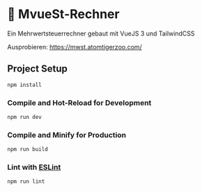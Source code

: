# 💸 MvueSt-Rechner

Ein Mehrwertsteuerrechner gebaut mit VueJS 3 und TailwindCSS

Ausprobieren: https://mwst.atomtigerzoo.com/

## Project Setup

```sh
npm install
```

### Compile and Hot-Reload for Development

```sh
npm run dev
```

### Compile and Minify for Production

```sh
npm run build
```

### Lint with [ESLint](https://eslint.org/)

```sh
npm run lint
```
